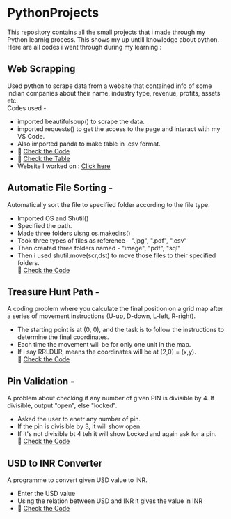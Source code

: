 # PythonProjects
This repository contains all the small projects that i made through my Python learnig process. This shows my up untill knowledge about python.
Here are all codes i went through during my learning :
## Web Scrapping
Used python to scrape data from a website that contained info of some indian companies about their name, industry type, revenue, profits, assets etc.  
Codes used -  
- imported beautifulsoup() to scrape the data.
- imported requests() to get the access to the page and interact with my VS Code.
- Also imported panda to make table in .csv format.  
- 🔗 [Check the Code](./WebScraping.py)  
- 🔗 [Check the Table](./companies.csv)
- Website I worked on : [Click here](https://en.wikipedia.org/wiki/List_of_largest_companies_in_India)
## Automatic File Sorting -
Automatically sort the file to specified folder according to the file type.  

- Imported OS and Shutil()  
- Specified the path.  
- Made three folders uisng os.makedirs()  
- Took three types of files as reference - ".jpg", ".pdf", ".csv"  
- Then created three folders named - "image", "pdf", "sql"  
- Then i used shutil.move(scr,dst) to move those files to their specified folders.  
🔗 [Check the Code](./AutomaticFileSorting.py)
## Treasure Hunt Path -
A coding problem where you calculate the final position on a grid map after a series of movement instructions (U-up, D-down, L-left, R-right).  
  
- The starting point is at (0, 0), and the task is to follow the instructions to determine the final coordinates.  
- Each time the movement will be for only one unit in the map.
- If i say RRLDUR, means the coordinates will be at (2,0) = (x,y).  
🔗 [Check the Code](./TreasureHunt.py)
## Pin Validation -
A problem about checking if any number of given PIN is divisible by 4. If divisible, output "open", else "locked".  

  
- Asked the user to enetr any number of pin.  
- If the pin is divisible by 3, it will show open.  
- If it's not divisible bt 4 teh it will show Locked and again ask for a pin.  
🔗 [Check the Code](./PinValidation.py)
## USD to INR Converter
A programme to convert given USD value to INR.  

- Enter the USD value
- Using the relation between USD and INR it gives the value in INR
- 🔗 [Check the Code](./USDtoINR.py)
